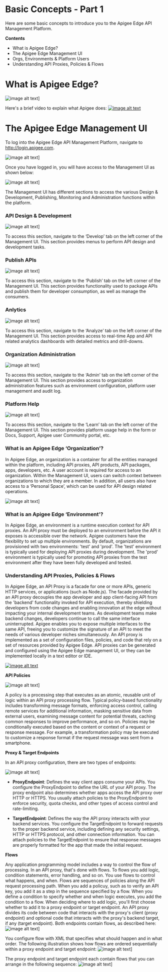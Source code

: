 # Basic Concepts - Part 1

Here are some basic concepts to introduce you to the Apigee Edge API Management Platform.

**Contents**

* What is Apigee Edge?
* The Apigee Edge Management UI
* Orgs, Environments & Platform Users
* Understanding API Proxies, Policies & Flows

# What is Apigee Edge?

![image alt text](./media/edge_wheel_of_pain.jpg)]

Here's a brief video to explain what Apigee does:
[![image alt text](./media/explainer_video_link.jpg)](https://youtu.be/LssHa1Y_i0g)

# The Apigee Edge Management UI

To log into the Apigee Edge API Management Platform, navigate to http://login.apigee.com.

![image alt text](./media/login_page.jpg)]

Once you have logged in, you will have access to the Management UI as shown below:

![image alt text](./media/management_ui.jpg)]

The Management UI has different sections to access the various Design & Development, Publishing, Monitoring and Administration functions within the platform.

### API Design & Development

![image alt text](./media/ui_develop.jpg)]

To access this section, navigate to the ‘Develop’ tab on the left corner of the Management UI. This section provides menus to perform API design and development tasks.

### Publish APIs

![image alt text](./media/ui_publish.jpg)]

To access this section, navigate to the ‘Publish’ tab on the left corner of the Management UI. This section provides functionality used to package APIs and publish them for developer consumption, as well as manage the consumers. 

### Anlytics

![image alt text](./media/ui_ax.jpg)]

To access this section, navigate to the ‘Analyze’ tab on the left corner of the Management UI. This section provides access to real-time App and API related analytics dashboards with detailed metrics and drill-downs.

### Organization Administration

![image alt text](./media/ui_admin.jpg)]

To access this section, navigate to the ‘Admin’ tab on the left corner of the Management UI. This section provides access to organization administration features such as environment configuration, platform user management and audit log.

### Platform Help

![image alt text](./media/ui_help.jpg)]

To access this section, navigate to the ‘Learn’ tab on the left corner of the Management UI. This section provides platform usage help in the form or Docs, Support, Apigee user Community portal, etc.

### What is an Apigee Edge ‘Organization’?

In Apigee Edge, an organization is a container for all the entities managed within the platform, including API proxies, API products, API packages, apps, developers, etc.
A user account is required for access to an organization. Within the Management UI, users can switch context between organizations to which they are a member.
In addition, all users also have access to a ‘Personal Space’, which can be used for API design related operations.

![image alt text](./media/orgs.jpg)]

### What is an Apigee Edge ‘Environment’?

In Apigee Edge, an environment is a runtime execution context for API proxies. An API proxy must be deployed to an environment before the API it exposes is accessible over the network. Apigee customers have the flexibility to set up multiple environments. By default, organizations are provisioned with two environments: 'test' and 'prod'.
The 'test' environment is typically used for deploying API proxies during development.
The 'prod' environment is typically used for promoting API proxies from the test environment after they have been fully developed and tested.

### Understanding API Proxies, Policies & Flows

In Apigee Edge, an API Proxy is a facade for one or more APIs, generic HTTP services, or applications (such as Node.js).
The facade provided by an API proxy decouples the app developer and app client-facing API from the 'backend' functionality invoked for API execution, thereby shielding developers from code changes and enabling innovation at the edge without impacting your internal development teams. As development teams make backend changes, developers continue to call the same interface uninterrupted. Apigee enables you to expose multiple interfaces to the same API, freeing you to customize the signature of an API to meet the needs of various developer niches simultaneously.
An API proxy is implemented as a set of configuration files, policies, and code that rely on a set of resources provided by Apigee Edge. API proxies can be generated and configured using the Apigee Edge management UI, or they can be implemented locally in a text editor or IDE.

[![image alt text](./media/api_proxies_video.jpg)](https://vimeo.com/113341767)

**API Policies**

![image alt text](./media/policies.jpg)]

A policy is a processing step that executes as an atomic, reusable unit of logic within an API proxy processing flow.
Typical policy-based functionality includes transforming message formats, enforcing access control, calling remote services for additional information, masking sensitive data from external users, examining message content for potential threats, caching common responses to improve performance, and so on.
Policies may be conditionally executed based on the content or context of a request or response message. For example, a transformation policy may be executed to customize a response format if the request message was sent from a smartphone.

**Proxy & Target Endpoints**

In an API proxy configuration, there are two types of endpoints: 

![image alt text](./media/endpoints.jpg)]

* **ProxyEndpoint**: Defines the way client apps consume your APIs. You configure the ProxyEndpoint to define the URL of your API proxy. The proxy endpoint also determines whether apps access the API proxy over HTTP or HTTPS. You usually attach policies to the ProxyEndpoint to enforce security, quota checks, and other types of access control and rate-limiting.

* **TargetEndpoint**: Defines the way the API proxy interacts with your backend services. You configure the TargetEndpoint to forward requests to the proper backend service, including defining any security settings, HTTP or HTTPS protocol, and other connection information. You can attach policies to the TargetEndpoint to ensure that response messages are properly formatted for the app that made the initial request.

**Flows**

Any application programming model includes a way to control the flow of processing. In an API proxy, that's done with flows. To flows you add logic, condition statements, error handling, and so on. You use flows to control what happens, and when.
Flows are sequences of policies along the API request processing path. When you add a policuy, such as to verify an API key, you add it as a step in the sequence specified by a flow. When you define a condition to specify whether and when logic executes, you add the condition to a flow.
When deciding where to add logic, you'll first choose whether to add it to a proxy endpoint or target endpoint. An API proxy divides its code between code that interacts with the proxy's client (proxy endpoint) and optional code that interacts with the proxy's backend target, if any (target endpoint).
Both endpoints contain flows, as described here:
![image alt text](./media/endpoints_desc.jpg)]
 
You configure flow with XML that specifies what should happen and in what order. The following illustration shows how flows are ordered sequentially within a proxy endpoint and target endpoint:
![image alt text](./media/flows.jpg)]

The proxy endpoint and target endpoint each contain flows that you can arrange in the following sequence:
![image alt text](./media/flows_desc.jpg)]



